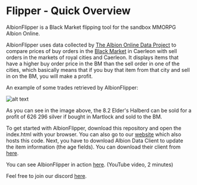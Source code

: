 # Flipper - Quick Overview
AlbionFlipper is a Black Market flipping tool for the sandbox MMORPG Albion Online.

AlbionFlipper uses data collected by [The Albion Online Data Project](https://www.albion-online-data.com/) to compare prices of buy orders in the [Black Market](https://wiki.albiononline.com/wiki/Black_Market?crf=3AYZB3G7UG&utm_source=pmax&utm_medium=cpc&utm_campaign=2PM&gclid=Cj0KCQiAifz-BRDjARIsAEElyGICyl2-9OlfLx1Uqnkg4dQPwsEvhM6YWQcnx-S_M4Un9ZQ2JPpYarwaAhP9EALw_wcB) in Caerleon with sell orders in the markets of royal cities and Caerleon. It displays items that have a higher buy order price in the BM than the sell order in one of the cities, which basically means that if you buy that item from that city and sell in on the BM, you will make a profit.

An example of some trades retrieved by AlbionFlipper:

![alt text](https://github.com/klutten99/Flipper/blob/master/images/albionflipper_example.png "AlbionFlipper example")

As you can see in the image above, the 8.2 Elder's Halberd can be sold for a profit of 626 296 silver if bought in Martlock and sold to the BM.

To get started with AlbionFlipper, download this repository and open the index.html with your browser. You can also go to our [website](https://www.albionflipper.ml/) which also hosts this code. Next, you have to download Albion Data Client to update the item information (the age fields). You can download their client from [here](www.albion-online-data.com).

You can see AlbionFlipper in action [here](https://www.youtube.com/watch?v=cz4VEmaDG7k&ab_channel=KillAxe22). (YouTube video, 2 minutes)

Feel free to join our discord [here](https://discord.gg/2ySkAuX).
